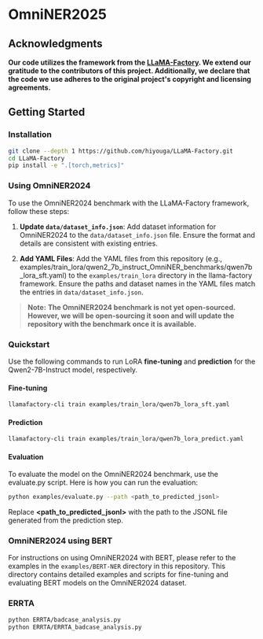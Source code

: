 # OmniNER2025

## Acknowledgments

**Our code utilizes the framework from the [LLaMA-Factory](https://github.com/hiyouga/LLaMA-Factory). We extend our gratitude to the contributors of this project. Additionally, we declare that the code we use adheres to the original project's copyright and licensing agreements.**

## Getting Started

### Installation

```bash
git clone --depth 1 https://github.com/hiyouga/LLaMA-Factory.git
cd LLaMA-Factory
pip install -e ".[torch,metrics]"
```

### Using OmniNER2024

To use the OmniNER2024 benchmark with the LLaMA-Factory framework, follow these steps:

1. **Update `data/dataset_info.json`**: Add dataset information for OmniNER2024 to the `data/dataset_info.json` file. Ensure the format and details are consistent with existing entries.

2. **Add YAML Files**: Add the YAML files from this repository (e.g., examples/train_lora/qwen2_7b_instruct_OmniNER_benchmarks/qwen7b_lora_sft.yaml) to the `examples/train_lora` directory in the llama-factory framework. Ensure the paths and dataset names in the YAML files match the entries in `data/dataset_info.json`.

> **Note:**
> **The OmniNER2024 benchmark is not yet open-sourced. However, we will be open-sourcing it soon and will update the repository with the benchmark once it is available.**

### Quickstart

Use the following commands to run LoRA **fine-tuning** and **prediction** for the Qwen2-7B-Instruct model, respectively.

#### Fine-tuning

```bash
llamafactory-cli train examples/train_lora/qwen7b_lora_sft.yaml
```

#### Prediction

```bash
llamafactory-cli train examples/train_lora/qwen7b_lora_predict.yaml
```

#### Evaluation

To evaluate the model on the OmniNER2024 benchmark, use the evaluate.py script. Here is how you can run the evaluation:

```bash
python examples/evaluate.py --path <path_to_predicted_jsonl> 
```
Replace **<path_to_predicted_jsonl>** with the path to the JSONL file generated from the prediction step.

### OmniNER2024 using BERT

For instructions on using OmniNER2024 with BERT, please refer to the examples in the `examples/BERT-NER` directory in this repository. This directory contains detailed examples and scripts for fine-tuning and evaluating BERT models on the OmniNER2024 dataset.

### ERRTA

```bash
python ERRTA/badcase_analysis.py
python ERRTA/ERRTA_badcase_analysis.py
```

